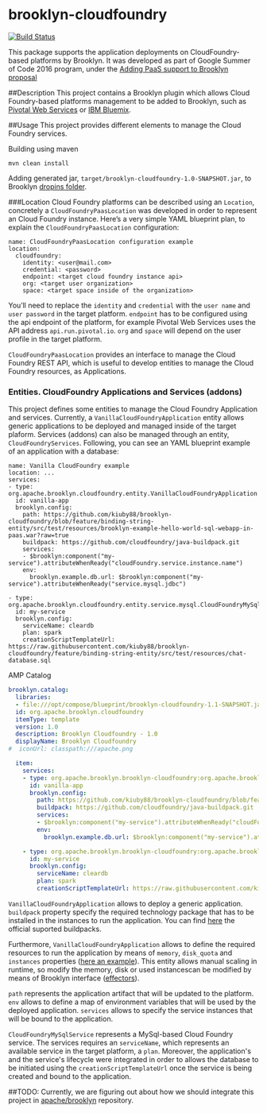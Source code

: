 brooklyn-cloudfoundry
=====

 [![Build Status](https://travis-ci.org/kiuby88/brooklyn-cloudfoundry.svg?branch=master)](https://travis-ci.org/kiuby88/brooklyn-cloudfoundry)

This package supports the application deployments on CloudFoundry-based platforms by Brooklyn. It was developed as part of Google Summer of Code 2016 program, under the [Adding PaaS support to Brooklyn proposal](https://summerofcode.withgoogle.com/projects/#6531111119224832)

##Description
This project contains a Brooklyn plugin which allows Cloud Foundry-based platforms management to be added to Brooklyn, such as [Pivotal Web Services](https://run.pivotal.io/) or [IBM Bluemix](https://console.ng.bluemix.net/).

##Usage
This project provides different elements to manage the Cloud Foundry services.

Building using maven
```
mvn clean install
```
Adding generated jar, `target/brooklyn-cloudfoundry-1.0-SNAPSHOT.jar`, to Brooklyn [dropins folder](https://brooklyn.apache.org/v/0.9.0/ops/externalized-configuration.html#writing-custom-external-configuration-suppliers).

###Location
Cloud Foundry platforms can be described using an `Location`, concretely a `CloudFoundryPaasLocation` was developed in order to represent an Cloud Foundry instance. Here’s a very simple YAML blueprint plan, to explain the `CloudFoundryPaasLocation` configuration:
````
name: CloudFoundryPaasLocation configuration example
location:
  cloudfoundry:
    identity: <user@mail.com>
    credential: <password>
    endpoint: <target cloud foundry instance api>
    org: <target user organization>
    space: <target space inside of the organization>
````
You’ll need to replace the `identity` and `credential` with the `user name` and `user password` in the target platform.
`endpoint` has to be configured using the api endpoint of the platform, for example Pivotal Web Services uses the API address `api.run.pivotal.io`. `org` and `space` will depend on the user profile in the target platform.

`CloudFoundryPaasLocation` provides an interface to manage the Cloud Foundry REST API, which is useful to develop entities to manage the Cloud Foundry resources, as Applications.

### Entities. CloudFoundry Applications and Services (addons)
This project defines some entities to manage the Cloud Foundry Application and services.
Currently, a `VanillaCloudFoundryApplication` entity allows generic applications to be deployed and managed inside of the target plaform. Services (addons) can also be managed through an entity, `CloudFoundryServices`. Following, you can see an YAML blueprint example of an application with a database:
````
name: Vanilla CloudFoundry example
location: ...
services:
- type: org.apache.brooklyn.cloudfoundry.entity.VanillaCloudFoundryApplication
  id: vanilla-app
  brooklyn.config:
    path: https://github.com/kiuby88/brooklyn-cloudfoundry/blob/feature/binding-string-entity/src/test/resources/brooklyn-example-hello-world-sql-webapp-in-paas.war?raw=true
    buildpack: https://github.com/cloudfoundry/java-buildpack.git
    services:
    - $brooklyn:component("my-service").attributeWhenReady("cloudFoundry.service.instance.name")
    env:
      brooklyn.example.db.url: $brooklyn:component("my-service").attributeWhenReady("service.mysql.jdbc")

- type: org.apache.brooklyn.cloudfoundry.entity.service.mysql.CloudFoundryMySqlService
  id: my-service
  brooklyn.config:
    serviceName: cleardb
    plan: spark
    creationScriptTemplateUrl: https://raw.githubusercontent.com/kiuby88/brooklyn-cloudfoundry/feature/binding-string-entity/src/test/resources/chat-database.sql
`````

AMP Catalog
```yaml
brooklyn.catalog:
  libraries:
  - file:///opt/compose/blueprint/brooklyn-cloudfoundry-1.1-SNAPSHOT.jar
  id: org.apache.brooklyn.cloudfoundry
  itemType: template
  version: 1.0
  description: Brooklyn Cloudfoundry - 1.0
  displayName: Brooklyn Cloudfoundry
#  iconUrl: classpath:///apache.png

  item:
    services:
    - type: org.apache.brooklyn.brooklyn-cloudfoundry:org.apache.brooklyn.cloudfoundry.entity.VanillaCloudFoundryApplication
      id: vanilla-app
      brooklyn.config:
        path: https://github.com/kiuby88/brooklyn-cloudfoundry/blob/feature/binding-string-entity/src/test/resources/brooklyn-example-hello-world-sql-webapp-in-paas.war?raw=true
        buildpack: https://github.com/cloudfoundry/java-buildpack.git
        services:
        - $brooklyn:component("my-service").attributeWhenReady("cloudFoundry.service.instance.name")
        env:
          brooklyn.example.db.url: $brooklyn:component("my-service").attributeWhenReady("service.mysql.jdbc")

    - type: org.apache.brooklyn.brooklyn-cloudfoundry:org.apache.brooklyn.cloudfoundry.entity.service.mysql.CloudFoundryMySqlService
      id: my-service
      brooklyn.config:
        serviceName: cleardb
        plan: spark
        creationScriptTemplateUrl: https://raw.githubusercontent.com/kiuby88/brooklyn-cloudfoundry/feature/binding-string-entity/src/test/resources/chat-database.sql
```
`VanillaCloudFoundryApplication` allows to deploy a generic application. `buildpack` property specify the required technology package that has to be installed in the instances to run the application. You can find [here](https://docs.cloudfoundry.org/buildpacks/) the official suported buildpacks. 

Furthermore, `VanillaCloudFoundryApplication` allows to define the required resources to run the application by means of `memory`, `disk_quota` and `instances` properties ([here an example](https://github.com/kiuby88/brooklyn-cloudfoundry/blob/master/src/test/resources/vanilla-cf-resources-profile.yml)). This entity allows manual scaling in runtime, so modify the memory, disk or used instancescan be modified by means of Brooklyn interface ([effectors](https://brooklyn.apache.org/v/latest/concepts/configuration-sensor-effectors.html#sensors-and-effectors)).

`path` represents the application artifact that will be updated to the platform.
`env` allows to define a map of environment variables that will be used by the deployed application.
`services` allows to specify the service instances that will be bound to the application.


`CloudFoundryMySqlService` represents a MySql-based Cloud Foundry service. The services requires an `serviceName`, which represents an available service in the target platform, a `plan`. Moreover, the application's and the service's lifecycle were integrated in order to allows the database to be initiated using the `creationScriptTemplateUrl` once the service is being created and bound to the application.

##TODO: 
Currently, we are figuring out about how we should integrate this project in [apache/brooklyn](https://github.com/apache/brooklyn/) repository.


